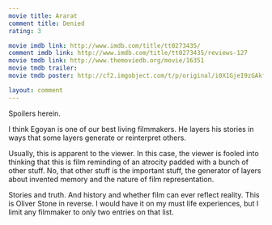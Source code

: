 ```yaml
---
movie title: Ararat
comment title: Denied
rating: 3

movie imdb link: http://www.imdb.com/title/tt0273435/
comment imdb link: http://www.imdb.com/title/tt0273435/reviews-127
movie tmdb link: http://www.themoviedb.org/movie/16351
movie tmdb trailer: 
movie tmdb poster: http://cf2.imgobject.com/t/p/original/i0X1GjeI9zGAkfukhSsrG9V4mKm.jpg

layout: comment
---
```


Spoilers herein.

I think Egoyan is one of our best living filmmakers. He layers his stories in ways that  some layers generate or reinterpret others. 

Usually, this is apparent to the viewer. In this case, the viewer is fooled into thinking that  this is film reminding of an atrocity padded with a bunch of other stuff. No, that other  stuff is the important stuff, the generator of layers about invented memory and the  nature of film representation.

Stories and truth. And history and whether film can ever reflect reality. This is Oliver  Stone in reverse. I would have it on my must life experiences, but I limit any filmmaker to  only two entries on that list.